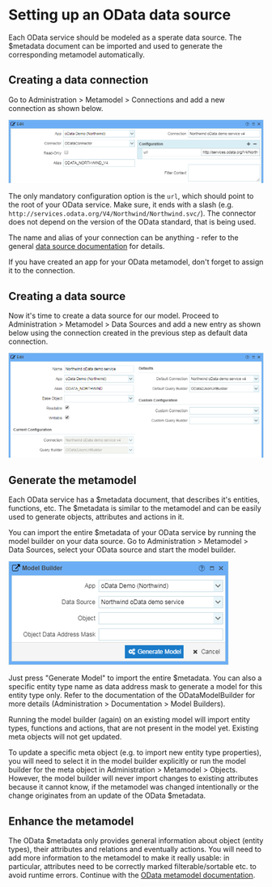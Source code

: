# Setting up an OData data source

Each OData service should be modeled as a sperate data source. The $metadata document can be imported and used to generate the corresponding metamodel automatically.

## Creating a data connection

Go to Administration > Metamodel > Connections and add a new connection as shown below.

![SAP OData connection settings](images/northwind_connection.png)

The only mandatory configuration option is the `url`, which should point to the root of your OData service. Make sure, it ends with a slash (e.g. `http://services.odata.org/V4/Northwind/Northwind.svc/`). The connector does not depend on the version of the OData standard, that is being used.

The name and alias of your connection can be anything - refer to the general [data source documentation](https://github.com/exface/Core/blob/master/Docs/understanding_the_metamodel/data_sources_and_connections.md) for details.

If you have created an app for your OData metamodel, don't forget to assign it to the connection.

## Creating a data source

Now it's time to create a data source for our model. Proceed to Administration > Metamodel > Data Sources and add a new entry as shown below using the connection created in the previous step as default data connection.

![SAP OData data source settings](images/northwind_data_source.png)

## Generate the metamodel

Each OData service has a $metadata document, that describes it's entities, functions, etc. The $metadata is similar to the metamodel and can be easily used to generate objects, attributes and actions in it.

You can import the entire $metadata of your OData service by running the model builder on your data source. Go to Administration > Metamodel > Data Sources, select your OData source and start the model builder.

![Model builder for an OData service](images/northwind_model_builder.png)

Just press "Generate Model" to import the entire $metadata. You can also a specific entity type name as data address mask to generate a model for this entity type only. Refer to the documentation of the ODataModelBuilder for more details (Administration > Documentation > Model Builders).

Running the model builder (again) on an existing model will import entity types, functions and actions, that are not present in the model yet. Existing meta objects will not get updated.

To update a specific meta object (e.g. to import new entity type properties), you will need to select it in the model builder explicitly or run the model builder for the meta object in Administration > Metamodel > Objects. However, the model builder will never import changes to existing attributes because it cannot know, if the metamodel was changed intentionally or the change originates from an update of the OData $metadata.

## Enhance the metamodel

The OData $metadata only provides general information about object (entity types), their attributes and relations and eventually actions. You will need to add more information to the metamodel to make it really usable: in particular, attributes need to be correctly marked filterable/sortable etc. to avoid runtime errors. Continue with the [OData metamodel documentation](the_metamodel_for_odata.md). 